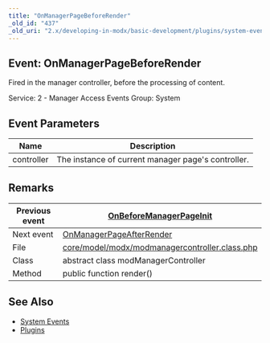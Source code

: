 ```yaml
---
title: "OnManagerPageBeforeRender"
_old_id: "437"
_old_uri: "2.x/developing-in-modx/basic-development/plugins/system-events/onmanagerpagebeforerender"
---
```


## Event: OnManagerPageBeforeRender

Fired in the manager controller, before the processing of content.

Service: 2 - Manager Access Events
Group: System

## Event Parameters

| Name       | Description                                        |
| ---------- | -------------------------------------------------- |
| controller | The instance of current manager page's controller. |

## Remarks

| Previous event | [OnBeforeManagerPageInit](extending-modx/plugins/system-events/onbeforemanagerpageinit "OnBeforeManagerPageInit")                                  |
| -------------- | -------------------------------------------------------------------------------------------------------------------------------------------------- |
| Next event     | [OnManagerPageAfterRender](extending-modx/plugins/system-events/onmanagerpageafterrender "OnManagerPageAfterRender")                               |
| File           | [core/model/modx/modmanagercontroller.class.php](https://github.com/modxcms/revolution/blob/master/core/model/modx/modmanagercontroller.class.php) |
| Class          | abstract class modManagerController                                                                                                                |
| Method         | public function render()                                                                                                                           |

## See Also

- [System Events](extending-modx/plugins/system-events "System Events")
- [Plugins](extending-modx/plugins "Plugins")
